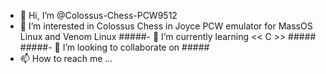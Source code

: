 - 👋 Hi, I’m @Colossus-Chess-PCW9512
- 👀 I’m interested in Colossus Chess in Joyce PCW emulator for MassOS Linux and Venom Linux
#####- 🌱 I’m currently learning << C  >>  #####
#####- 💞️ I’m looking to collaborate on #####
- 📫 How to reach me ...

<!---
Colossus-Chess-PCW9512/Colossus-Chess-PCW9512 is a ✨ special ✨ repository because its `README.md` (this file) appears on your GitHub profile.
You can click the Preview link to take a look at your changes.
--->
